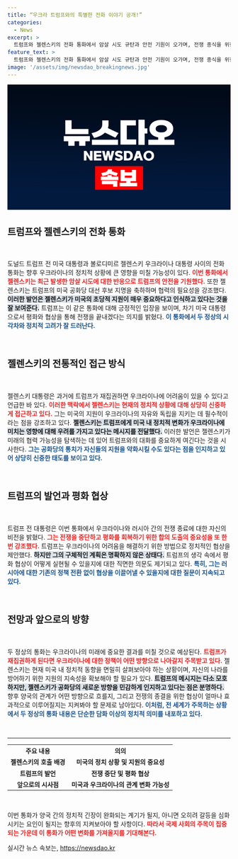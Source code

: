 ```yaml
---
title: “우크라 트럼프와의 특별한 전화 이야기 공개!”
categories:
  - News
excerpt: >
  트럼프와 젤렌스키의 전화 통화에서 암살 시도 규탄과 안전 기원이 오가며, 전쟁 종식을 위한 협상 필요성이 강조됐다. 누가 진정한 평화를 이끌 수 있을지 귀추가 주목된다!
feature_text: >
  트럼프와 젤렌스키의 전화 통화에서 암살 시도 규탄과 안전 기원이 오가며, 전쟁 종식을 위한 협상 필요성이 강조됐다. 누가 진정한 평화를 이끌 수 있을지 귀추가 주목된다!
image: '/assets/img/newsdao_breakingnews.jpg'
---
```


<p><img src="/assets/img/newsdao_breakingnews.jpg" alt="flaretime 속보" /></p>

<h2 data-ke-size="size26">트럼프와 젤렌스키의 전화 통화</h2>

<p data-ke-size="size16">&nbsp;</p>

<p>도널드 트럼프 전 미국 대통령과 볼로디미르 젤렌스키 우크라이나 대통령 사이의 전화 통화는 향후 우크라이나의 정치적 상황에 큰 영향을 미칠 가능성이 있다. <b><span style="color: #ee2323;">이번 통화에서 젤렌스키는 최근 발생한 암살 시도에 대한 반응으로 트럼프의 안전을 기원했다.</span></b> 또한 젤렌스키는 트럼프의 미국 공화당 대선 후보 지명을 축하하며 협력의 필요성을 강조했다. <b><span style="background-color: #21538527;">이러한 발언은 젤렌스키가 미국의 초당적 지원이 매우 중요하다고 인식하고 있다는 것을 잘 보여준다.</span></b> 트럼프는 이 같은 통화에 대해 긍정적인 입장을 보이며, 차기 미국 대통령으로서 평화와 협상을 통해 전쟁을 끝내겠다는 의지를 밝혔다. <b><span style="color: #1a5490;">이 통화에서 두 정상의 시각차와 정치적 고려가 잘 드러난다.</span></b> </p>

<p data-ke-size="size16">&nbsp;</p>

<h2 data-ke-size="size26">젤렌스키의 전통적인 접근 방식</h2>

<p data-ke-size="size16">&nbsp;</p>

<p>젤렌스키 대통령은 과거에 트럼프가 재집권하면 우크라이나에 어려움이 있을 수 있다고 언급한 바 있다. <b><span style="color: #ee2323;">이러한 맥락에서 젤렌스키는 현재의 정치적 상황에 대해 상당히 신중하게 접근하고 있다.</span></b> 그는 미국의 지원이 우크라이나의 자유와 독립을 지키는 데 필수적이라는 점을 강조하고 있다. <b><span style="background-color: #21538527;">젤렌스키는 트럼프에게 미국 내 정치적 변화가 우크라이나에 미치는 영향에 대해 우려를 가지고 있다는 메시지를 전달했다.</span></b> 이러한 발언은 젤렌스키가 미래의 협력 가능성을 탐색하는 데 있어 트럼프와의 대화를 중요하게 여긴다는 것을 시사한다. <b><span style="color: #1a5490;">그는 공화당의 통치가 자신들의 지원을 약화시킬 수도 있다는 점을 인지하고 있어 상당히 신중한 태도를 보이고 있다.</span></b> </p>

<p data-ke-size="size16">&nbsp;</p>

<h2 data-ke-size="size26">트럼프의 발언과 평화 협상</h2>

<p data-ke-size="size16">&nbsp;</p>

<p>트럼프 전 대통령은 이번 통화에서 우크라이나와 러시아 간의 전쟁 종료에 대한 자신의 비전을 밝혔다. <b><span style="color: #ee2323;">그는 전쟁을 중단하고 평화를 회복하기 위한 합의 도출의 중요성을 또 한 번 강조했다.</span></b> 트럼프는 우크라이나의 어려움을 해결하기 위한 방법으로 정치적인 협상을 제안했다. <b><span style="background-color: #21538527;">하지만 그의 구체적인 계획은 명확하지 않은 상태다.</span></b> 트럼프의 생각 속에서 평화 협상이 어떻게 실현될 수 있을지에 대한 직면한 의문도 제기되고 있다. <b><span style="color: #1a5490;">특히, 그는 러시아에 대한 기존의 정책 전환 없이 협상을 이끌어낼 수 있을지에 대한 질문이 지속되고 있다.</span></b></p>

<p data-ke-size="size16">&nbsp;</p>

<h2 data-ke-size="size26">전망과 앞으로의 방향</h2>

<p data-ke-size="size16">&nbsp;</p>

<p>두 정상의 통화는 우크라이나의 미래에 중요한 결과를 미칠 것으로 예상된다. <b><span style="color: #ee2323;">트럼프가 재집권하게 된다면 우크라이나에 대한 정책이 어떤 방향으로 나아갈지 주목받고 있다.</span></b> 젤렌스키는 현재 미국 내 정치적 동향을 면밀히 살펴보아야 하는 상황이며, 자신의 나라를 방어하기 위한 지원의 지속성을 확보해야 할 필요가 있다. <b><span style="background-color: #21538527;">트럼프의 메시지는 다소 모호하지만, 젤렌스키가 공화당의 새로운 방향을 민감하게 인지하고 있다는 점은 분명하다.</span></b> 향후 양국의 관계가 어떤 방향으로 흐를지, 그리고 전쟁의 종결을 위한 협상이 얼마나 효과적으로 이루어질지는 지켜봐야 할 문제로 남아있다. <b><span style="color: #1a5490;">이처럼, 전 세계가 주목하는 상황에서 두 정상의 통화 내용은 단순한 담화 이상의 정치적 의미를 내포하고 있다.</span></b></p>

<p data-ke-size="size16">&nbsp;</p>

<hr>

<table style="width: 100%;">
  <tr>
    <th style="text-align: center;">주요 내용</th>
    <th style="text-align: center;">의의</th>
  </tr>
  <tr>
    <td style="text-align: center; height: 17px;"><b>젤렌스키의 호출 배경</b></td>
    <td style="text-align: center; height: 17px;"><b>미국의 정치 상황 및 지원의 중요성</b></td>
  </tr>
  <tr>
    <td style="text-align: center; height: 17px;"><b>트럼프의 발언</b></td>
    <td style="text-align: center; height: 17px;"><b>전쟁 중단 및 평화 협상</b></td>
  </tr>
  <tr>
    <td style="text-align: center; height: 17px;"><b>앞으로의 시사점</b></td>
    <td style="text-align: center; height: 17px;"><b>미국과 우크라이나의 관계 변화 가능성</b></td>
  </tr>
</table>

<p data-ke-size="size16">&nbsp;</p> 

<p>이번 통화가 양국 간의 정치적 긴장이 완화되는 계기가 될지, 아니면 오히려 갈등을 심화시키는 요인이 될지는 향후의 지켜보아야 할 사항이다. <b><span style="color: #ee2323;">따라서 국제 사회의 주목이 집중되는 가운데 이 통화가 어떤 변화를 가져올지를 기대해본다.</span></b></p>
실시간 뉴스 속보는, <a href="https://newsdao.kr" rel="dofollow">https://newsdao.kr</a>


